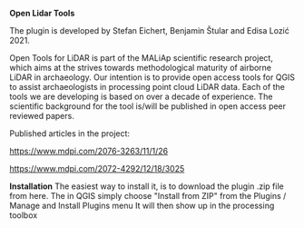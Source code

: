 **Open Lidar Tools**



The plugin is developed by Stefan Eichert, Benjamin Štular and Edisa Lozić 2021.

Open Tools for LiDAR is part of the MALiAp scientific research project, which aims at the strives towards methodological maturity of airborne LiDAR in archaeology. Our intention is to provide open access tools for QGIS to assist archaeologists in processing point cloud LiDAR data. Each of the tools we are developing is based on over a decade of experience. The scientific background for the tool is/will be published in open access peer reviewed papers.

Published articles in the project:

https://www.mdpi.com/2076-3263/11/1/26

https://www.mdpi.com/2072-4292/12/18/3025

**Installation**
The easiest way to install it, is to download the plugin .zip file from here.
The in QGIS simply choose "Install from ZIP" from the Plugins / Manage and Install Plugins menu
It will then show up in the processing toolbox


